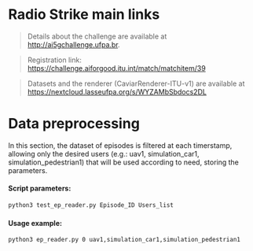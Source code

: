 # Radio Strike main links
>Details about the challenge are available at http://ai5gchallenge.ufpa.br.

>Registration link: https://challenge.aiforgood.itu.int/match/matchitem/39

>Datasets and the renderer (CaviarRenderer-ITU-v1) are available at https://nextcloud.lasseufpa.org/s/WYZAMbSbdocs2DL

#  Data preprocessing

In this section, the dataset of episodes is filtered at each timerstamp, allowing only the desired users (e.g.: uav1, simulation_car1, simulation_pedestrian1) that will be used according to need, storing the parameters.

#### Script parameters:
```bash
python3 test_ep_reader.py Episode_ID Users_list
```

#### Usage example:

```bash
python3 ep_reader.py 0 uav1,simulation_car1,simulation_pedestrian1
```

